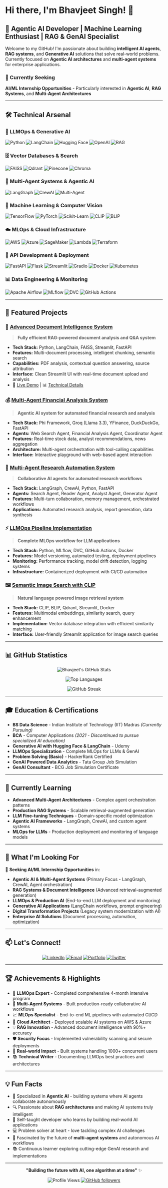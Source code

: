 # Hi there, I'm Bhavjeet Singh! 👋

## 🤖 Agentic AI Developer | Machine Learning Enthusiast | RAG & GenAI Specialist

Welcome to my GitHub! I'm passionate about building **intelligent AI agents**, **RAG systems**, and **Generative AI** solutions that solve real-world problems. Currently focused on **Agentic AI architectures** and **multi-agent systems** for enterprise applications.

### 🎯 Currently Seeking
**AI/ML Internship Opportunities** - Particularly interested in **Agentic AI**, **RAG Systems**, and **Multi-Agent Architectures**

---

## 🛠️ Technical Arsenal

### 🤖 LLMOps & Generative AI
![Python](https://img.shields.io/badge/-Python-3776AB?style=flat-square&logo=python&logoColor=white)
![LangChain](https://img.shields.io/badge/-LangChain-000000?style=flat-square&logo=chainlink&logoColor=white)
![Hugging Face](https://img.shields.io/badge/-Hugging%20Face-FFD21E?style=flat-square&logo=huggingface&logoColor=black)
![OpenAI](https://img.shields.io/badge/-OpenAI-412991?style=flat-square&logo=openai&logoColor=white)
![RAG](https://img.shields.io/badge/-RAG%20Pipelines-FF6B6B?style=flat-square&logo=retriever&logoColor=white)

### 🗄️ Vector Databases & Search
![FAISS](https://img.shields.io/badge/-FAISS-4285F4?style=flat-square&logo=meta&logoColor=white)
![Qdrant](https://img.shields.io/badge/-Qdrant-DC382D?style=flat-square&logo=qdrant&logoColor=white)
![Pinecone](https://img.shields.io/badge/-Pinecone-000000?style=flat-square&logo=pinecone&logoColor=white)
![Chroma](https://img.shields.io/badge/-ChromaDB-FF6B35?style=flat-square&logo=chroma&logoColor=white)

### 🤖 Multi-Agent Systems & Agentic AI
![LangGraph](https://img.shields.io/badge/-LangGraph-FF6F61?style=flat-square&logo=langchain&logoColor=white)
![CrewAI](https://img.shields.io/badge/-CrewAI-2E86AB?style=flat-square&logo=crew&logoColor=white)
![Multi-Agent](https://img.shields.io/badge/-Multi--Agent%20Systems-A8DADC?style=flat-square&logo=agent&logoColor=black)

### 🧠 Machine Learning & Computer Vision
![TensorFlow](https://img.shields.io/badge/-TensorFlow-FF6F00?style=flat-square&logo=tensorflow&logoColor=white)
![PyTorch](https://img.shields.io/badge/-PyTorch-EE4C2C?style=flat-square&logo=pytorch&logoColor=white)
![Scikit-Learn](https://img.shields.io/badge/-Scikit%20Learn-F7931E?style=flat-square&logo=scikit-learn&logoColor=white)
![CLIP](https://img.shields.io/badge/-CLIP-FF6B6B?style=flat-square&logo=openai&logoColor=white)
![BLIP](https://img.shields.io/badge/-BLIP-4CAF50?style=flat-square&logo=vision&logoColor=white)

### ☁️ MLOps & Cloud Infrastructure
![AWS](https://img.shields.io/badge/-AWS-FF9900?style=flat-square&logo=amazon-aws&logoColor=white)
![Azure](https://img.shields.io/badge/-Microsoft%20Azure-0078D4?style=flat-square&logo=microsoft-azure&logoColor=white)
![SageMaker](https://img.shields.io/badge/-SageMaker-FF9900?style=flat-square&logo=amazon-aws&logoColor=white)
![Lambda](https://img.shields.io/badge/-AWS%20Lambda-FF9900?style=flat-square&logo=aws-lambda&logoColor=white)
![Terraform](https://img.shields.io/badge/-Terraform-7B42BC?style=flat-square&logo=terraform&logoColor=white)

### 🚀 API Development & Deployment
![FastAPI](https://img.shields.io/badge/-FastAPI-009688?style=flat-square&logo=fastapi&logoColor=white)
![Flask](https://img.shields.io/badge/-Flask-000000?style=flat-square&logo=flask&logoColor=white)
![Streamlit](https://img.shields.io/badge/-Streamlit-FF4B4B?style=flat-square&logo=streamlit&logoColor=white)
![Gradio](https://img.shields.io/badge/-Gradio-FFA500?style=flat-square&logo=gradio&logoColor=white)
![Docker](https://img.shields.io/badge/-Docker-2496ED?style=flat-square&logo=docker&logoColor=white)
![Kubernetes](https://img.shields.io/badge/-Kubernetes-326CE5?style=flat-square&logo=kubernetes&logoColor=white)

### 📊 Data Engineering & Monitoring
![Apache Airflow](https://img.shields.io/badge/-Apache%20Airflow-017CEE?style=flat-square&logo=apache-airflow&logoColor=white)
![MLflow](https://img.shields.io/badge/-MLflow-0194E2?style=flat-square&logo=mlflow&logoColor=white)
![DVC](https://img.shields.io/badge/-DVC-13ADC7?style=flat-square&logo=dvc&logoColor=white)
![GitHub Actions](https://img.shields.io/badge/-GitHub%20Actions-2088FF?style=flat-square&logo=github-actions&logoColor=white)

---

## 🌟 Featured Projects

### 📄 [Advanced Document Intelligence System](https://github.com/bhavjeetsingh/document-analyzer)
> **Fully efficient RAG-powered document analysis and Q&A system**
- **Tech Stack:** Python, LangChain, FAISS, Streamlit, FastAPI
- **Features:** Multi-document processing, intelligent chunking, semantic search
- **Capabilities:** PDF analysis, contextual question answering, source attribution
- **Interface:** Clean Streamlit UI with real-time document upload and analysis
- 🔗 [Live Demo](https://document-analyzer-demo.com) | 📊 [Technical Details](https://github.com/bhavjeetsingh/document-analyzer)

### 💰 [Multi-Agent Financial Analysis System](https://github.com/bhavjeetsingh/financial-analyst)
> **Agentic AI system for automated financial research and analysis**
- **Tech Stack:** Phi Framework, Groq (Llama 3.3), YFinance, DuckDuckGo, FastAPI
- **Agents:** Web Search Agent, Financial Analysis Agent, Coordinator Agent
- **Features:** Real-time stock data, analyst recommendations, news aggregation
- **Architecture:** Multi-agent orchestration with tool-calling capabilities
- **Interface:** Interactive playground with web-based agent interaction

### 🤖 [Multi-Agent Research Automation System](https://github.com/bhavjeetsingh/multi-agent-research)
> **Collaborative AI agents for automated research workflows**
- **Tech Stack:** LangGraph, CrewAI, Python, FastAPI
- **Agents:** Search Agent, Reader Agent, Analyst Agent, Generator Agent
- **Features:** Multi-turn collaboration, memory management, orchestrated workflows
- **Applications:** Automated research analysis, report generation, data synthesis

### ⚡ [LLMOps Pipeline Implementation](https://github.com/bhavjeetsingh/llmops-pipeline)
> **Complete MLOps workflow for LLM applications**
- **Tech Stack:** Python, MLflow, DVC, GitHub Actions, Docker
- **Features:** Model versioning, automated testing, deployment pipelines
- **Monitoring:** Performance tracking, model drift detection, logging systems
- **Infrastructure:** Containerized deployment with CI/CD automation

### 🖼️ [Semantic Image Search with CLIP](https://github.com/bhavjeetsingh/semantic-image-search)
> **Natural language powered image retrieval system**
- **Tech Stack:** CLIP, BLIP, Qdrant, Streamlit, Docker
- **Features:** Multimodal embeddings, similarity search, query enhancement
- **Implementation:** Vector database integration with efficient similarity matching
- **Interface:** User-friendly Streamlit application for image search queries

---

## 📊 GitHub Statistics

<div align="center">
  
![Bhavjeet's GitHub Stats](https://github-readme-stats.vercel.app/api?username=bhavjeetsingh&show_icons=true&theme=tokyonight&count_private=true)

![Top Languages](https://github-readme-stats.vercel.app/api/top-langs/?username=bhavjeetsingh&layout=compact&theme=tokyonight)

![GitHub Streak](https://github-readme-streak-stats.herokuapp.com/?user=bhavjeetsingh&theme=tokyonight)

</div>

---

## 🎓 Education & Certifications

- **BS Data Science** - Indian Institute of Technology (IIT) Madras *(Currently Pursuing)*
- **BCA** - Computer Applications *(2021 - Discontinued to pursue specialized AI education)*
- **Generative AI with Hugging Face & LangChain** - Udemy
- **LLMOps Specialization** - Complete MLOps for LLMs & GenAI
- **Problem Solving (Basic)** - HackerRank Certified
- **GenAI Powered Data Analytics** - Tata Group Job Simulation
- **GenAI Consultant** - BCG Job Simulation Certificate

---

## 🌱 Currently Learning

- **Advanced Multi-Agent Architectures** - Complex agent orchestration patterns
- **Production RAG Systems** - Scalable retrieval-augmented generation
- **LLM Fine-tuning Techniques** - Domain-specific model optimization
- **Agentic AI Frameworks** - LangGraph, CrewAI, and custom agent systems
- **MLOps for LLMs** - Production deployment and monitoring of language models

---

## 💼 What I'm Looking For

🎯 **Seeking AI/ML Internship Opportunities** in:
- **Agentic AI & Multi-Agent Systems** (Primary Focus - LangGraph, CrewAI, Agent orchestration)
- **RAG Systems & Document Intelligence** (Advanced retrieval-augmented generation)
- **LLMOps & Production AI** (End-to-end LLM deployment and monitoring)
- **Generative AI Applications** (LangChain workflows, prompt engineering)
- **Digital Transformation Projects** (Legacy system modernization with AI)
- **Enterprise AI Solutions** (Document processing, automation, optimization)

---

## 📫 Let's Connect!

<div align="center">

[![LinkedIn](https://img.shields.io/badge/-LinkedIn-0077B5?style=for-the-badge&logo=linkedin&logoColor=white)](https://linkedin.com/in/bhavjeet-singh)
[![Email](https://img.shields.io/badge/-Email-D14836?style=for-the-badge&logo=gmail&logoColor=white)](mailto:bhavjeet.singh@email.com)
[![Portfolio](https://img.shields.io/badge/-Portfolio-000000?style=for-the-badge&logo=github&logoColor=white)](https://bhavjeetsingh.github.io)
[![Twitter](https://img.shields.io/badge/-Twitter-1DA1F2?style=for-the-badge&logo=twitter&logoColor=white)](https://twitter.com/bhavjeet_singh)

</div>

---

## 🏆 Achievements & Highlights

- 🚀 **LLMOps Expert** - Completed comprehensive 4-month intensive program
- 🥇 **Multi-Agent Systems** - Built production-ready collaborative AI workflows
- 📈 **MLOps Specialist** - End-to-end ML pipelines with automated CI/CD
- 🔧 **Cloud Architect** - Deployed scalable AI systems on AWS & Azure
- 💡 **RAG Innovation** - Advanced document intelligence with 90%+ accuracy
- 🛡️ **Security Focus** - Implemented vulnerability scanning and secure deployments
- 🎯 **Real-world Impact** - Built systems handling 1000+ concurrent users
- 📚 **Technical Writer** - Documenting LLMOps best practices and architectures

---

## 💡 Fun Facts

- 🤖 Specialized in **Agentic AI** - building systems where AI agents collaborate autonomously
- 🔍 Passionate about **RAG architectures** and making AI systems truly intelligent
- 🎯 Self-taught developer who learns by building real-world AI applications
- 💻 Problem solver at heart - love tackling complex AI challenges
- 🚀 Fascinated by the future of **multi-agent systems** and autonomous AI workflows
- 📚 Continuous learner exploring cutting-edge GenAI research and implementations

---

<div align="center">

**"Building the future with AI, one algorithm at a time"** ✨

![Profile Views](https://komarev.com/ghpvc/?username=bhavjeetsingh&color=brightgreen&style=flat-square)
[![GitHub followers](https://img.shields.io/github/followers/bhavjeetsingh?style=social)](https://github.com/bhavjeetsingh)

</div>
